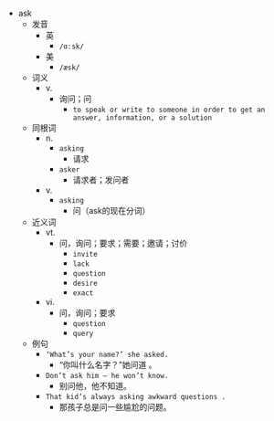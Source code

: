 - ask
  - 发音
    - 英
      - `/ɑːsk/`
    - 美
      - `/æsk/`
  - 词义
    - v.
      - 询问；问
        - `to speak or write to someone in order to get an answer, information, or a solution`
  - 同根词
    - n.
      - `asking`
        - 请求
      - `asker`
        - 请求者；发问者
    - v.
      - `asking`
        - 问（ask的现在分词）
  - 近义词
    - vt.
      - 问，询问；要求；需要；邀请；讨价
        - `invite`
        - `lack`
        - `question`
        - `desire`
        - `exact`
    - vi.
      - 问，询问；要求
        - `question`
        - `query`
  - 例句
    - `‘What’s your name?’ she asked.`
      - “你叫什么名字？”她问道 。
    - `Don’t ask him – he won’t know.`
      - 别问他，他不知道。
    - `That kid’s always asking awkward questions .`
      - 那孩子总是问一些尴尬的问题。

